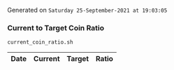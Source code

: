 Generated on `Saturday 25-September-2021 at 19:03:05`

### Current to Target Coin Ratio
`current_coin_ratio.sh`

Date|Current|Target|Ratio
---|---|---|---
